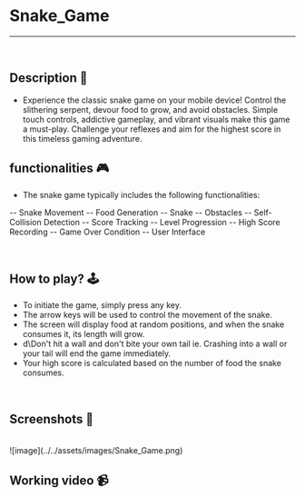 # **Snake_Game** 

---

<br>

## **Description 📃**
<!-- add your game description here  -->
- Experience the classic snake game on your mobile device! Control the slithering serpent, devour food to grow, and avoid obstacles. Simple touch controls, addictive gameplay, and vibrant visuals make this game a must-play. Challenge your reflexes and aim for the highest score in this timeless gaming adventure.

## **functionalities 🎮**
<!-- add functionalities over here -->
- The snake game typically includes the following functionalities:

-- Snake Movement
-- Food Generation
-- Snake 
-- Obstacles
-- Self-Collision Detection
-- Score Tracking
-- Level Progression
-- High Score Recording
-- Game Over Condition
-- User Interface

<br>

## **How to play? 🕹️**
<!-- add the steps how to play games -->
- To initiate the game, simply press any key.
- The arrow keys will be used to control the movement of the snake.
- The screen will display food at random positions, and when the snake consumes it, its length will grow.
- d\Don't hit a wall and don't bite your own tail ie. Crashing into a wall or your tail will end the game immediately.
- Your high score is calculated based on the number of food the snake consumes.

<br>

## **Screenshots 📸**

<br>
<!-- add your screenshots like this -->
![image](../../assets/images/Snake_Game.png)

<br>

## **Working video 📹**
<!-- add your working video over here -->
